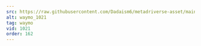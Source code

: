 ```yaml
---
src: https://raw.githubusercontent.com/Dadaism6/metadriverse-asset/main/script-waymo-output-newcompressed/waymo_1021.mp4
alt: waymo_1021
tag: waymo
vid: 1021
order: 162
---
```

